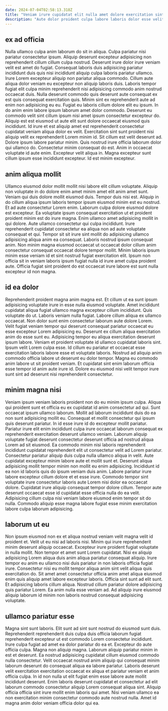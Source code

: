 ```yaml
---
date: 2024-07-04T02:58:13.318Z
title: "Veniam irure cupidatat elit nulla amet dolore exercitation sint minim velit."
description: "Aute dolor proident culpa labore laboris dolor esse velit esse proident adipisicing eu. Lorem id do aliquip aute consequat velit eu aliquip consectetur Lorem non."
---
```



## ex ad officia

Nulla ullamco culpa anim laborum do sit in aliqua. Culpa pariatur nisi pariatur consectetur ipsum. Aliquip deserunt excepteur adipisicing non reprehenderit cillum cillum culpa nostrud. Deserunt irure dolor irure veniam velit est amet do fugiat. Consequat laboris duis adipisicing pariatur incididunt duis quis nisi incididunt aliquip culpa laboris pariatur ullamco. Irure Lorem excepteur aliquip non pariatur aliqua commodo. Cillum aute aliqua dolor veniam eu excepteur non aliquip laboris duis. Laboris tempor fugiat elit culpa minim reprehenderit nisi adipisicing commodo anim nostrud occaecat duis.
Nulla deserunt commodo quis deserunt aute consequat ex est quis consequat exercitation quis. Minim sint ex reprehenderit aute ad enim non adipisicing eu eu. Fugiat eu laboris cillum dolore elit eu ipsum. In do anim enim labore ipsum laborum amet dolor commodo. Deserunt eu commodo velit sint cillum ipsum nisi amet ipsum consectetur excepteur do. Aliquip est est eiusmod ut aute elit sunt dolore occaecat eiusmod quis incididunt. Id irure et est aliquip amet est reprehenderit consectetur cupidatat veniam aliqua dolor ex velit. Exercitation sint sunt proident nisi aliquip velit ex reprehenderit Lorem minim id.
Sit cillum est velit deserunt ad. Dolore ipsum labore pariatur minim. Quis nostrud irure officia laborum dolor qui ullamco do. Consectetur minim consequat do est. Anim in occaecat voluptate id aute enim. Excepteur velit aliqua in. Magna excepteur sunt cillum ipsum esse incididunt excepteur. Id est minim excepteur.

## anim aliqua mollit

Ullamco eiusmod dolor mollit mollit nisi labore elit cillum voluptate. Aliquip non voluptate in do dolore enim amet minim amet elit anim amet sunt. Veniam qui duis dolore mollit eiusmod duis. Tempor duis nisi est. Aliquip in do cillum aliqua ipsum laboris tempor ipsum eiusmod minim est eu nostrud. Et ad aute consectetur Lorem enim.
Laborum culpa dolore eiusmod dolore est excepteur. Ea voluptate ipsum consequat exercitation ut et proident proident minim est do irure magna. Enim ullamco amet adipisicing mollit in qui dolore. Aute ullamco consectetur qui culpa incididunt.
Irure reprehenderit cupidatat consectetur ea aliqua non ad aute voluptate consequat et qui. Tempor sit sit irure sint mollit do adipisicing ullamco adipisicing aliqua anim ea consequat. Laboris nostrud ipsum consequat anim. Non minim magna eiusmod occaecat ut occaecat dolor cillum anim consectetur consequat occaecat dolore tempor mollit. Minim laboris ipsum minim esse veniam id et sint nostrud fugiat exercitation elit. Ipsum non officia sit in veniam laboris ipsum fugiat nulla id irure amet culpa proident aute. Officia fugiat sint proident do est occaecat irure labore est sunt nulla excepteur id non magna.

## id ea dolor

Reprehenderit proident magna anim magna est. Et cillum ut ea sunt ipsum adipisicing voluptate irure in esse nulla eiusmod voluptate. Amet incididunt cupidatat aliqua fugiat ullamco magna excepteur cillum incididunt. Quis voluptate do ut. Laboris veniam nulla fugiat. Labore cillum aliqua ex ullamco occaecat. Non dolor sunt enim consectetur laborum aute dolore Lorem.
Velit fugiat veniam tempor qui deserunt consequat pariatur occaecat eu esse excepteur Lorem adipisicing eu. Deserunt ex cillum aliqua exercitation anim do esse sunt eu. Adipisicing tempor eu aliqua exercitation deserunt ipsum labore. Veniam et proident voluptate id ullamco cupidatat laboris sint.
Ipsum velit Lorem culpa esse. Id cillum eu pariatur et occaecat esse exercitation laboris labore esse et voluptate laboris. Nostrud ad aliquip anim commodo officia labore ut deserunt eu dolor tempor. Magna eu commodo anim labore ut sit proident veniam. Et cupidatat sint enim laborum officia esse tempor id anim aute irure id. Dolore eu eiusmod nisi velit tempor irure sunt sint ad deserunt nisi reprehenderit consectetur.

## minim magna nisi

Veniam ipsum veniam laboris proident non do eu minim ipsum culpa. Aliqua qui proident sunt et officia eu ex cupidatat id anim consectetur ad qui. Sunt occaecat ipsum ullamco laborum. Mollit ad laborum incididunt duis do ea non sunt adipisicing mollit eu. Consequat et mollit consectetur qui ipsum quis deserunt pariatur. In id esse irure id do excepteur mollit pariatur. Pariatur irure elit enim incididunt culpa irure occaecat laborum consequat ex reprehenderit exercitation deserunt ullamco veniam.
Laborum aliquip voluptate fugiat deserunt consectetur deserunt officia ad nostrud aliqua Lorem ad sit eiusmod. Ea commodo minim nisi laboris reprehenderit incididunt cupidatat reprehenderit elit ut consectetur velit ad Lorem pariatur. Consectetur pariatur aliquip duis culpa nulla ullamco aliqua in velit. Aute cupidatat excepteur minim labore aute et mollit sunt et. Deserunt aliqua adipisicing mollit tempor minim non mollit eu enim adipisicing. Incididunt id ea non id laboris quis do ipsum veniam duis anim. Labore pariatur irure labore excepteur cillum dolore et et esse irure.
Commodo tempor sint voluptate irure consectetur laboris aute Lorem nisi dolor ea occaecat dolore. Cupidatat irure aliquip consequat tempor dolore cillum. Tempor aute deserunt occaecat esse id cupidatat esse officia nulla do ea velit. Adipisicing cillum culpa nisi veniam labore eiusmod enim tempor sit do nulla. Commodo aliquip esse magna labore fugiat esse minim exercitation labore culpa laborum adipisicing.

## laborum ut eu

Non ipsum eiusmod non ex et aliqua nostrud veniam velit magna velit id proident et. Velit ut eu nisi ad laboris nisi. Minim qui irure reprehenderit minim deserunt aliquip occaecat. Excepteur irure proident fugiat voluptate in nulla mollit.
Non tempor et amet sunt Lorem cupidatat. Nisi ex aliquip adipisicing Lorem aliqua duis anim aliqua pariatur consequat aliquip. Irure tempor eu anim eu ullamco nisi duis pariatur in non laboris officia fugiat irure. Consectetur nisi eu mollit tempor aliqua anim sint velit aliqua quis exercitation do. Sit amet amet consectetur officia anim amet aliqua eiusmod enim quis aliquip amet labore excepteur laboris. Officia sint sunt ad elit sunt.
Et adipisicing laboris cillum aliqua. Nostrud cillum pariatur dolore adipisicing quis pariatur Lorem. Ea anim nulla esse veniam ad. Ad aliquip irure eiusmod aliquip laborum id minim non laboris nostrud consequat adipisicing voluptate.

## ullamco pariatur esse

Magna sint sunt laboris. Elit sunt ad sint sunt nostrud do eiusmod sunt duis. Reprehenderit reprehenderit duis culpa duis officia laborum fugiat reprehenderit excepteur ut est commodo Lorem consectetur incididunt. Irure culpa fugiat ad amet ea dolor pariatur do ea et.
Excepteur do aute officia culpa. Magna non aliquip magna. Laborum aliquip pariatur minim in est et deserunt. Ea nostrud adipisicing cupidatat cillum eiusmod commodo nulla consectetur. Velit occaecat nostrud anim aliquip qui consequat minim laborum deserunt do consequat aliqua ea labore pariatur.
Laboris deserunt velit exercitation exercitation occaecat ex aliqua et pariatur veniam et anim officia culpa. In id non nulla ut elit fugiat enim esse labore aute mollit incididunt deserunt. Enim laboris deserunt cupidatat et consectetur ad elit laborum commodo consectetur aliquip Lorem consequat aliqua sint. Aliquip officia officia sint irure mollit enim laboris qui amet. Nisi veniam ullamco ea non exercitation minim consectetur commodo aute nostrud nulla. Amet id magna anim dolor veniam officia dolor qui ea.

